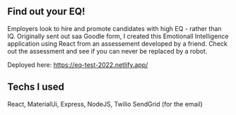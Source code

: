 ## Find out your EQ!

Employers look to hire and promote candidates with high EQ - rather than IQ. Originally sent out saa Goodle form, I created this Emotionall Intelligence application using React from an assessement developed by a friend. Check out the assessment and see if you can never be replaced by a robot. 

Deployed here: https://eq-test-2022.netlify.app/

## Techs I used 

React, MaterialUi, Express, NodeJS, Twilio SendGrid (for the email)

